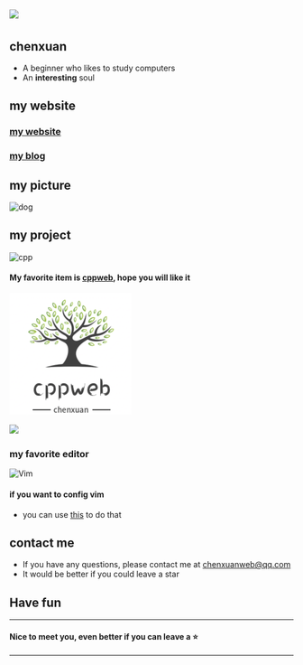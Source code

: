 # ![](https://readme-typing-svg.demolab.com/?lines=Hello,Welcome!;I%27m+ChenXuan;Huster,Dianer,Bytedancer)

## **chenxuan**

- A beginner who likes to study computers
- An **interesting** soul

## my website

### [my website](https://chenxuanweb.top/)

### [my blog](http://blog.chenxuanweb.top/)

## my picture

![dog](https://i.loli.net/2021/10/25/7pQUDsB12GE4tgx.png)

## my project

![cpp](https://github-readme-stats.vercel.app/api?username=chenxuan520&&show_icons=true&theme=radical)

#### My favorite item is [cppweb](https://github.com/chenxuan520/cppweb), hope you will like it

![cppweb](https://github.com/chenxuan520/cppweb/blob/master/logo.png)

![](https://github-readme-stats.vercel.app/api/top-langs/?username=chenxuan520&layout=compact&hide_border=true&langs_count=5)

### my favorite editor

![Vim](https://edyfox.codecarver.org/html/vim-logo-en.png)

#### if you want to config vim

- you can use [this](https://github.com/chenxuan520/vim-fast) to do that

## contact me

- If you have any questions, please contact me at chenxuanweb@qq.com
- It would be better if you could leave a star

## Have fun

---

#### Nice to meet you, even better if you can leave a ⭐

---


